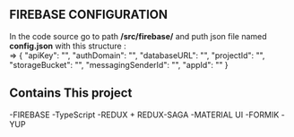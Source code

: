 ## FIREBASE CONFIGURATION

<p>In the code source go to path <b>/src/firebase/</b> and puth json file named <b>config.json</b> 
with this structure  : 
<br>
=> {
    "apiKey": "",
    "authDomain": "",
    "databaseURL": "",
    "projectId": "",
    "storageBucket": "",
    "messagingSenderId": "",
    "appId": ""
}</p>

## Contains This project

-FIREBASE
-TypeScript
-REDUX + REDUX-SAGA
-MATERIAL UI
-FORMIK
-YUP
